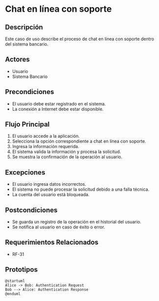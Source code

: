 # Chat en línea con soporte

## Descripción

Este caso de uso describe el proceso de chat en línea con soporte dentro del sistema bancario.

## Actores

- Usuario
- Sistema Bancario

## Precondiciones

- El usuario debe estar registrado en el sistema.
- La conexión a Internet debe estar disponible.

## Flujo Principal

1. El usuario accede a la aplicación.
2. Selecciona la opción correspondiente a chat en línea con soporte.
3. Ingresa la información requerida.
4. El sistema valida la información y procesa la solicitud.
5. Se muestra la confirmación de la operación al usuario.

## Excepciones

- El usuario ingresa datos incorrectos.
- El sistema no puede procesar la solicitud debido a una falla técnica.
- La cuenta del usuario está bloqueada.

## Postcondiciones

- Se guarda un registro de la operación en el historial del usuario.
- Se notifica al usuario en caso de éxito o error.

## Requerimientos Relacionados

- RF-31

## Prototipos

```plantuml
@startuml
Alice -> Bob: Authentication Request
Bob --> Alice: Authentication Response
@enduml
```
